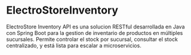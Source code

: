 # ElectroStoreInventory
ElectroStore Inventory API es una solucion RESTful desarrollada en Java con Spring Boot para la gestion de inventario de productos en múltiples sucursales. Permite controlar el stock por sucursal, consultar el stock centralizado, y está lista para escalar a microservicios.
